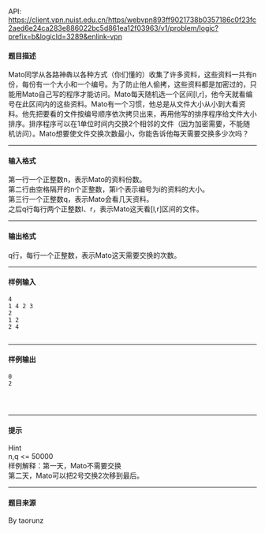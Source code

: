 API: https://client.vpn.nuist.edu.cn/https/webvpn893ff9021738b0357186c0f23fc2aed6e24ca283e886022bc5d861ea12f03963/v1/problem/logic?prefix=b&logicId=3289&enlink-vpn

#### 题目描述

Mato同学从各路神犇以各种方式（你们懂的）收集了许多资料，这些资料一共有n份，每份有一个大小和一个编号。为了防止他人偷拷，这些资料都是加密过的，只能用Mato自己写的程序才能访问。Mato每天随机选一个区间\[l,r\]，他今天就看编号在此区间内的这些资料。Mato有一个习惯，他总是从文件大小从小到大看资料。他先把要看的文件按编号顺序依次拷贝出来，再用他写的排序程序给文件大小排序。排序程序可以在1单位时间内交换2个相邻的文件（因为加密需要，不能随机访问）。Mato想要使文件交换次数最小，你能告诉他每天需要交换多少次吗？  
  

---

#### 输入格式

第一行一个正整数n，表示Mato的资料份数。  
第二行由空格隔开的n个正整数，第i个表示编号为i的资料的大小。  
第三行一个正整数q，表示Mato会看几天资料。  
之后q行每行两个正整数l、r，表示Mato这天看\[l,r\]区间的文件。  

---

#### 输出格式

q行，每行一个正整数，表示Mato这天需要交换的次数。  

---

#### 样例输入
```
4
1 4 2 3
2
1 2
2 4


```

---

#### 样例输出
```
0
2


 
```

---

#### 提示

Hint  
n,q <= 50000  
样例解释：第一天，Mato不需要交换  
第二天，Mato可以把2号交换2次移到最后。  

---

#### 题目来源

By taorunz